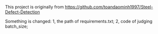This project is originally from https://github.com/toandaominh1997/Steel-Defect-Detection

Something is changed:
1, the path of requirements.txt;
2, code of judging batch_size;
